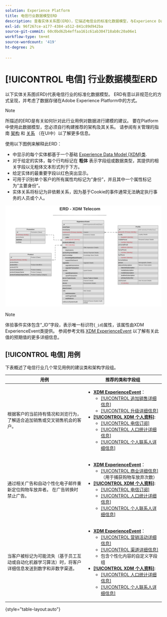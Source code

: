 ```yaml
---
solution: Experience Platform
title: 电信行业数据模型ERD
description: 查看实体关系图(ERD)，它描述电信业的标准化数据模型，与Experience Data Model (XDM)兼容，以便在Adobe Experience Platform中使用。
exl-id: 96f267ce-a177-4384-a512-841c89d942ba
source-git-commit: 60c0bd62b4effaa161c61ab304718ab8c20a06e1
workflow-type: tm+mt
source-wordcount: '419'
ht-degree: 2%

---
```


# [!UICONTROL 电信] 行业数据模型ERD

以下实体关系图(ERD)代表电信行业的标准化数据模型。 ERD有意以非规范化的方式呈现，并考虑了数据存储在Adobe Experience Platform中的方式。

>[!NOTE]
>
>所描述的ERD是有关如何针对此行业用例对数据进行建模的建议。 要在Platform中使用此数据模型，您必须自行构建推荐的架构及其关系。 请参阅有关管理的指南 [架构](../../ui/resources/schemas.md) 和 [关系](../../tutorials/relationship-ui.md) （在UI中）以了解更多信息。

使用以下图例来解释此ERD：

* 中显示的每个实体都基于一个基础 [Experience Data Model (XDM)类](../composition.md#class).
* 对于给定的实体，每个行均标记在 **粗体** 表示字段组或数据类型，其提供的相关字段以无粗体文本形式列于下方。
* 给定实体的最重要字段以红色突出显示。
* 可用于识别单个客户的所有属性均标记为“身份”，并且其中一个属性标记为“主要身份”。
* 实体关系将标记为非依赖关系，因为基于Cookie的事件通常无法确定执行事务的人员或个人。


![](../../images/industries/telecom.png)

>[!NOTE]
>
>体验事件实体包含“_ID”字段，表示唯一标识符(`_id`)属性，该属性由XDM ExperienceEvent类提供。 参阅参考文档 [XDM ExperienceEvent](../../classes/experienceevent.md) 以了解有关此值的预期值的更多详细信息。

## [!UICONTROL 电信] 用例

下表概述了电信行业几个常见用例的建议类和架构字段组。

| 用例 | 推荐的类和字段组 |
| --- | --- |
| 根据客户的当前持有情况和浏览行为，了解适合追加销售或交叉销售机会的客户。 | <ul><li>**[XDM ExperienceEvent](../../classes/experienceevent.md)**：<ul><li>[[!UICONTROL 追加销售详细信息]](../../field-groups/event/upsell-details.md)</li><li>[[!UICONTROL 升级详细信息]](../../field-groups/event/upgrade-details.md)</li></ul></li><li>**[[!UICONTROL XDM 个人资料]](../../classes/individual-profile.md)**:<ul><li>[[!UICONTROL 电信订阅]](../../field-groups/profile/telecom-subscription.md)</li><li>[[!UICONTROL 人口统计详细信息]](../../field-groups/profile/demographic-details.md)</li><li>[[!UICONTROL 个人联系人详细信息]](../../field-groups/profile/personal-contact-details.md)</li></ul></li></ul> |
| 通过相关广告和自动个性化电子邮件重新定位购物车放弃者。 在广告转换时禁止广告。 | <ul><li>**[XDM ExperienceEvent](../../classes/experienceevent.md)**：<ul><li>[[!UICONTROL 商业详细信息]](../../field-groups/event/upsell-details.md) （用于捕获购物车放弃次数）</li></ul></li><li>**[[!UICONTROL XDM 个人资料]](../../classes/individual-profile.md)**:<ul><li>[[!UICONTROL 电信订阅]](../../field-groups/profile/telecom-subscription.md)</li><li>[[!UICONTROL 人口统计详细信息]](../../field-groups/profile/demographic-details.md)</li><li>[[!UICONTROL 个人联系人详细信息]](../../field-groups/profile/personal-contact-details.md)</li></ul></li></ul> |
| 当客户被标记为可能流失（基于员工互动或自动化机器学习算法）时，将客户详细信息发送到数字和非数字渠道。 | <ul><li>**[XDM ExperienceEvent](../../classes/experienceevent.md)**：<ul><li>[[!UICONTROL 营销活动详细信息]](../../field-groups/event/campaign-marketing-details.md)</li><li>[[!UICONTROL 渠道详细信息]](../../field-groups/event/channel-details.md)</li><li>包含个性化内容的自定义字段组</li></ul></li><li>**[[!UICONTROL XDM 个人资料]](../../classes/individual-profile.md)**:<ul><li>[[!UICONTROL 人口统计详细信息]](../../field-groups/profile/demographic-details.md)</li><li>[[!UICONTROL 个人联系人详细信息]](../../field-groups/profile/personal-contact-details.md)</li></ul></li></ul> |

{style="table-layout:auto"}
